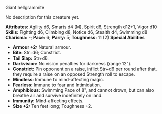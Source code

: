 Giant hellgrammite

No description for this creature yet.

**Attributes:** Agility d6, Smarts d4 (M), Spirit d6, Strength d12+1,
Vigor d10
**Skills:** Fighting d6, Climbing d8, Notice d6, Stealth d4, Swimming
d8
**Charisma:** -; **Pace:** 6; **Parry:** 5; **Toughness:** 11 (2)
**Special Abilities**
- **Armour +2:** Natural armour.
- **Bite:** Str+d6; Constrict.
- **Tail Slap:** Str+d6.
- **Darkvision:** No vision penalties for darkness (range 12").
- **Constrict:** Pin opponent on a raise, inflict Str+d6 per round after
that, they require a raise on an opposed Strength roll to escape.
- **Mindless:** Immune to mind-affecting magic.
- **Fearless:** Immune to fear and Intimidation.
- **Amphibious:** Swimming Pace of 8", and cannot drown, but can also
breathe air and survive indefinitely on land.
- **Immunity:** Mind-affecting effects.
- **Size +2:** Ten feet long; Toughness +2.

